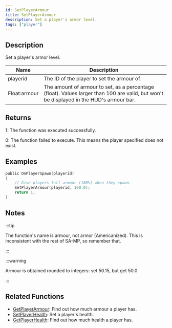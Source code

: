 ```yaml
---
id: SetPlayerArmour
title: SetPlayerArmour
description: Set a player's armor level.
tags: ["player"]
---
```


## Description

Set a player's armor level.

| Name         | Description                                                                                                                             |
| ------------ | --------------------------------------------------------------------------------------------------------------------------------------- |
| playerid     | The ID of the player to set the armour of.                                                                                              |
| Float:armour | The amount of armour to set, as a percentage (float). Values larger than 100 are valid, but won't be displayed in the HUD's armour bar. |

## Returns

1: The function was executed successfully.

0: The function failed to execute. This means the player specified does not exist.

## Examples

```c
public OnPlayerSpawn(playerid)
{
    // Give players full armour (100%) when they spawn.
    SetPlayerArmour(playerid, 100.0);
    return 1;
}
```

## Notes

:::tip

The function's name is armour, not armor (Americanized). This is inconsistent with the rest of SA-MP, so remember that.

:::

:::warning

Armour is obtained rounded to integers: set 50.15, but get 50.0

:::

## Related Functions

- [GetPlayerArmour](GetPlayerArmour.md): Find out how much armour a player has.
- [SetPlayerHealth](SetPlayerHealth.md): Set a player's health.
- [GetPlayerHealth](GetPlayerHealth.md): Find out how much health a player has.
